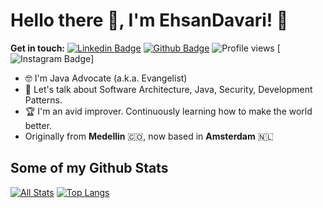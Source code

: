 # Hello there 👋, I'm EhsanDavari! 🦦

**Get in touch:**
[![Linkedin Badge](https://img.shields.io/badge/-andrespedes12-0072b1?style=flat&logo=Linkedin&logoColor=white&link=https://www.linkedin.com/in/andrespedes12/)](https://www.linkedin.com/in/andrespedes12/) [![Github Badge](https://img.shields.io/badge/-iamehsandvr-grey?style=flat&logo=github&logoColor=white&link=https://github.com/iamehsandvr/)](https://www.github.com/iamehsandvr/) ![Profile views](https://gpvc.arturio.dev/iamehsandvr) 
[![Instagram Badge](https://img.shields.io/badge/-iamehsandvr-purple?style=flat&logo=instagram&logoColor=white&link=https://instagram.com/ehsndvr)]

<!-- ![universe-frame](https://i.giphy.com/media/J39gurpvL7SHpnTTJB/giphy.webp "Universe Big Bang") -->

<!--
**pedes/pedes** is a ✨ _special_ ✨ repository because its `README.md` (this file) appears on your GitHub profile.

Here are some ideas to get you started:

- 🔭 I’m currently working on ...
- 🌱 I’m currently learning ...
- 👯 I’m looking to collaborate on ...
- 🤔 I’m looking for help with ...
- 💬 Ask me about ...
- 📫 How to reach me: ...
- 😄 Pronouns: ...
- ⚡ Fun fact: ...
-->

<!-- - 📫 Let's get social: <a href="https://www.linkedin.com/in/andrespedes12/"> <img src="https://img.shields.io/badge/-LinkedIn-%233781da" alt="LinkedIn"/></a>   -->

- 🤓 I'm Java Advocate (a.k.a. Evangelist)
- 💬 Let's talk about Software Architecture, Java, Security, Development Patterns.
- 🏆 I'm an avid improver. Continuously learning how to make the world better.
- Originally from **Medellin** 🇨🇴, now based in **Amsterdam** 🇳🇱

## Some of my Github Stats
[![All Stats](https://github-readme-stats-axpwmfcg3.vercel.app/api?username=pedes&show_icons=true&include_all_commits=true&count_private=true&hide=contribs)](https://github.com/pedes/github-readme-stats)
[![Top Langs](https://github-readme-stats-axpwmfcg3.vercel.app/api/top-langs/?username=pedes&layout=compact)](https://github.com/pedes/github-readme-stats)


<!--![Pedes's github stats](https://github-readme-stats.vercel.app/api?username=pedes) -->
